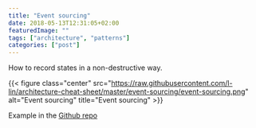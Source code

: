 ```yaml
---
title: "Event sourcing"
date: 2018-05-13T12:31:05+02:00
featuredImage: ""
tags: ["architecture", "patterns"]
categories: ["post"]
---
```


How to record states in a non-destructive way.

<!--more-->

{{< figure class="center" src="https://raw.githubusercontent.com/l-lin/architecture-cheat-sheet/master/event-sourcing/event-sourcing.png" alt="Event sourcing" title="Event sourcing" >}}

Example in the [Github repo](https://github.com/l-lin/architecture-cheat-sheet/tree/master/event-sourcing)

